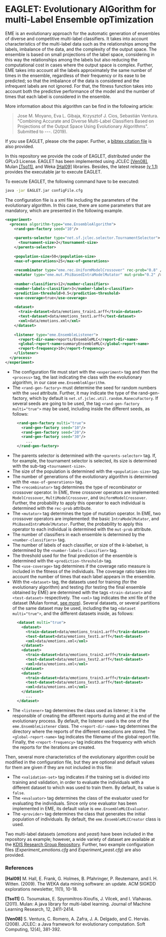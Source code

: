 # EAGLET: Evolutionary AlGorithm for multi-Label Ensemble opTimization

EME is an evolutionary approach for the automatic generation of ensembles of diverse and competitive multi-label classifiers. It takes into account characteristics of the multi-label data such as the relationships among the labels, imbalance of the data, and the complexity of the output space. The ensemble is based on small projections of the label space, considering in this way the relationships among the labels but also reducing the computational cost in cases where the output space is complex. Further, EME takes into account all the labels approximately the same number of times in the ensemble, regardless of their frequency or its ease to be predicted; so that the imbalance of the data is considered and the infrequent labels are not ignored. For that, the fitness function takes into account both the predictive performance of the model and the number of times that each label is considered in the ensemble.

More information about this algorithm can be find in the following article:
> Jose M. Moyano, Eva L. Gibaja, Krzysztof J. Cios, Sebastián Ventura. "Combining Accurate and Diverse Multi-Label Classifiers Based on Projections of the Output Space Using Evolutionary Algorithms". Submitted to ---. (2019).

If you use EAGLET, please cite the paper. Further, a [bibtex citation file](https://github.com/i02momuj/EAGLET/blob/master/citation.bib) is also provided.

In this repository we provide the code of EAGLET, distributed under the GPLv3 License. EAGLET has been implemented using JCLEC [[Ven08]](#Ven08), Mulan [[Tso11]](#Tso11), and Weka [[Hal09]](#Hal09)  libraries. Besides, the latest release [(v 1.1)](https://github.com/i02momuj/EAGLET/releases/tag/v1.1) provides the executable jar to execute EAGLET.

To execute EAGLET, the following command have to be executed:
```sh
java -jar EAGLET.jar configFile.cfg
```

The configuration file is a xml file including the parameters of the evolutionary algorithm. In this case, there are some parameters that are mandatory, which are presented in the following example.

```xml
<experiment>
  <process algorithm-type="eme.EnsembleAlgorithm">
    <rand-gen-factory seed="10"/>
		 
    <parents-selector type="net.sf.jclec.selector.TournamentSelector">
      <tournament-size>2</tournament-size>
    </parents-selector>
		 
    <population-size>50</population-size>
    <max-of-generations>25</max-of-generations>		 
		 
    <recombinator type="eme.rec.UniformModelCrossover" rec-prob="0.8" />
    <mutator type="eme.mut.PhiBasedIntraModelMutator" mut-prob="0.2" />
		 
    <number-classifiers>12</number-classifiers>
    <number-labels-classifier>3</number-labels-classifier>
    <prediction-threshold>0.5</prediction-threshold>
    <use-coverage>true</use-coverage>
		 
    <dataset>
      <train-dataset>data/emotions_train1.arff</train-dataset>
      <test-dataset>data/emotions_test1.arff</test-dataset>
      <xml>data/emotions.xml</xml>
    </dataset>
		
    <listener type="eme.EnsembleListener">
      <report-dir-name>reports/EnsembleMLC</report-dir-name>
      <global-report-name>summaryEnsembleMLC</global-report-name>
      <report-frequency>10</report-frequency>	
    </listener>
  </process>
</experiment>
```

* The configuration file must start with the ```<experiment>``` tag and then the ```<process>``` tag, the last indicating the class with the evolutionary algorithm, in our case ```eme.EnsembleAlgorithm```.
* The ```<rand-gen-factory>``` must determine the seed for random numbers with the ```seed``` attribute. Further, it may indicate the type of the rand-gen-factory, which by default is ```net.sf.jclec.util.random.RanecuFactory```. If several seeds are going to be used, the tag ```<rand-gen-factory multi="true">``` may be used, including inside the different seeds, as follows:
  ```xml
    <rand-gen-factory multi="true">
	  <rand-gen-factory seed="10"/>
	  <rand-gen-factory seed="20"/>
	  <rand-gen-factory seed="30"/>
	    ...
    </rand-gen-factory>
  ```
* The parents selector is determined with the ```<parents-selector>``` tag. If, for example, the tournament selector is selected, its size is determined with the sub-tag ```<tournament-size>```.
* The size of the population is determined with the ```<population-size>``` tag.
* The number of generations of the evolutionary algorithm is determined with the ```<max-of-generations>``` tag.
* The ```<recombinator>``` tag determines the type of recombinator or crossover operator. In EME, three crossover operators are implemented: ```ModelCrossover```, ```MultiModelCrossover```, and ```UniformModelCrossover```. Further, the probability to apply this operator to each individual is determined with the ```rec-prob``` attribute.
* The ```<mutator>``` tag determines the type of mutation operator. In EME, two crossover operators are implemented: the basic ```IntraModelMutator```, and ```PhiBasedIntraModelMutator```. Further, the probability to apply this operator to each individual is determined with the ```mut-prob``` attribute.
* The number of classifiers in each ensemble is determined by the ```<number-classifiers>``` tag.
* The number of labels of each classifier, or size of the *k*-labelset, is determined by the ```<number-labels-classifier>``` tag.
* The threshold used for the final prediction of the ensemble is determined with the ```<prediction-threshold>``` tag.
* The ```<use-coverage>``` tag determines if the coverage ratio measure is included in the fitness of the individuals. The coverage ratio takes into account the number of times that each label appears in the ensemble.
* With the ```<dataset>``` tag, the datasets used for training (for the evolutionary algorithm) and testing (for testing the final ensemble obtained by EME) are determined with the tags ```<train-dataset>``` and ```<test-dataset>``` respectively. The ```<xml>``` tag indicates the xml file of the dataset (Mulan format, [see more](http://www.uco.es/kdis/mllresources/)).  Several datasets, or several partitions of the same dataset may be used, including the tag ```<dataset multi="true">```, and the different datasets inside, as follows:
  ```xml
    <dataset multi="true">
      <dataset>
        <train-dataset>data/emotions_train1.arff</train-dataset>
        <test-dataset>data/emotions_test1.arff</test-dataset>
        <xml>data/emotions.xml</xml>
      </dataset>
      <dataset>
        <train-dataset>data/emotions_train2.arff</train-dataset>
        <test-dataset>data/emotions_test2.arff</test-dataset>
        <xml>data/emotions.xml</xml>
      </dataset>
      <dataset>
        <train-dataset>data/emotions_train3.arff</train-dataset>
        <test-dataset>data/emotions_test3.arff</test-dataset>
        <xml>data/emotions.xml</xml>
      </dataset>
        ...
    </dataset>
  ```
* The ```<listener>``` tag determines the class used as listener; it is the responsible of creating the different reports during and at the end of the evolutionary process. By default, the listener used is the one of the ```eme.EnsembleListener``` class. The ```<report-dir-name>``` tag determines the directory where the reports of the different executions are stored. The ```<global-report-name>``` tag indicates the filename of the global report file. Finally, the ```<report-frequency>``` tag indicates the frequency with which the reports for the iterations are created.

Then, several more characteristics of the evolutionary algorithm could be modified in the configuration file, but they are optional and default values for them are given if they are not included in this file:
* The ```<validation-set>``` tag  indicates if the training set is divided into training and validation, in order to evaluate the individuals with a different dataset to which was used to train them. By default, its value is ```false```.
* The ```<evaluator>``` tag determines the class of the evaluator used for evaluating the individuals. Since only one evaluator has been implemented in EME, its default value is ```eme.EnsembleMLCEvaluator```.
* The ```<provider>``` tag determines the class that generates the initial population of individuals. By default, the ```eme.EnsembleMLCCreator``` class is used.

Two multi-label datasets (*emotions* and *yeast*) have been included in the repository as example; however, a wide variety of dataset are available at the [KDIS Research Group Repository](http://www.uco.es/kdis/mllresources/). Further, two example configuration files (*Experiment_emotions.cfg* and *Experiment_yeast.cfg*) are also provided.

### References

<a name="Hal09"></a>**[Hal09]** M. Hall, E. Frank, G. Holmes, B. Pfahringer, P. Reutemann, and I. H. Witten. (2009). The WEKA data mining software: an update. ACM SIGKDD explorations newsletter, 11(1), 10-18.

<a name="Tso11"></a>**[Tso11]** G. Tsoumakas, E. Spyromitros-Xioufis, J. Vilcek, and I. Vlahavas. (2011). Mulan: A java library for multi-label learning. Journal of Machine Learning Research, 12, 2411-2414.

<a name="Ven08"></a>**[Ven08]** S. Ventura, C. Romero, A. Zafra, J. A. Delgado, and C. Hervás. (2008). JCLEC: a Java framework for evolutionary computation. Soft Computing, 12(4), 381-392.